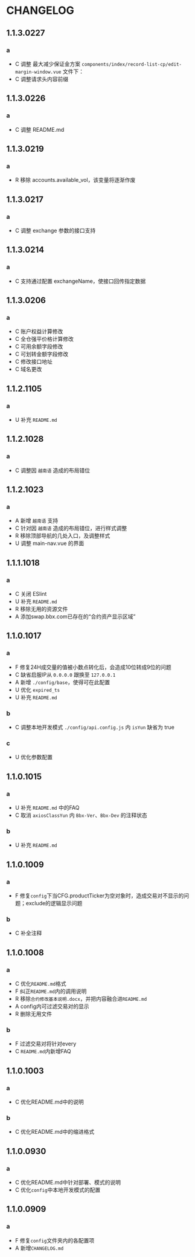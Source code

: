 # CHANGELOG

## 1.1.3.0227
### a
- C 调整 最大减少保证金方案 `components/index/record-list-cp/edit-margin-window.vue` 文件下：
- C 调整请求头内容前缀  

## 1.1.3.0226
### a
- C 调整 README.md

## 1.1.3.0219
### a
- R 移除 accounts.available_vol，该变量将逐渐作废

## 1.1.3.0217
### a
- C 调整 exchange 参数的接口支持

## 1.1.3.0214
### a
- C 支持通过配置 exchangeName，使接口回传指定数据

## 1.1.3.0206
### a
- C 账户权益计算修改
- C 全仓强平价格计算修改
- C 可用余额字段修改
- C 可划转金额字段修改
- C 修改接口地址
- C 域名更改

## 1.1.2.1105
### a
- U 补充 `README.md`

## 1.1.2.1028
### a
- C 调整因 `越南语` 造成的布局错位

## 1.1.2.1023
### a
- A 新增 `越南语` 支持
- C 针对因 `越南语` 造成的布局错位，进行样式调整
- R 移除顶部导航的几处入口，及调整样式
- U 调整 main-nav.vue 的界面

## 1.1.1.1018
### a
- C 关闭 ESlint
- U 补充 `README.md`
- R 移除无用的资源文件
- A 添加swap.bbx.com已存在的“合约资产显示区域”

## 1.1.0.1017
### a
- F 修复24H成交量的值被小数点转化后，会造成10位转成9位的问题
- C 缺省启服IP从 `0.0.0.0` 跟换至 `127.0.0.1`
- A 新增 `./config/base`，使得可在此配置
- U 优化 `expired_ts`
- U 补充 `README.md`
### b
- C 调整本地开发模式 `./config/api.config.js` 内 `isYun` 缺省为 true
### c
- U 优化参数配置

## 1.1.0.1015
### a
- U 补充 `README.md` 中的FAQ
- C 取消 `axiosClassYun` 内 `Bbx-Ver`、`Bbx-Dev` 的注释状态
### b
- U 补充 `README.md`

## 1.1.0.1009
### a
-   F 修复`config`下当CFG.productTicker为空对象时，造成交易对不显示的问题；exclude的逻辑显示问题
### b
-   C 补全注释

## 1.1.0.1008
### a
-   C 优化`README.md`格式
-   F 纠正`README.md`内的调用说明
-   R 移除`合约修改基本说明.docx`，并把内容融合进`README.md`
-   A config内可过滤交易对的显示
-   R 删除无用文件
### b
-   F 过滤交易对将针对every
-   C `README.md`内新增FAQ

## 1.1.0.1003
### a
-   C 优化README.md中的说明
### b
-   C 优化README.md中的缩进格式

## 1.1.0.0930
### a
-   C 优化README.md中针对部署、模式的说明
-   C 优化`config`中本地开发模式的配置

## 1.1.0.0909
### a
-   F 修复`config`文件夹内的各配置项
-   A 新增`CHANGELOG.md`
